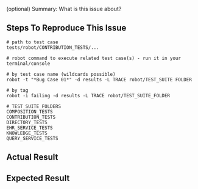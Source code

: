 (optional) Summary: What is this issue about?

## Steps To Reproduce This Issue

```
# path to test case
tests/robot/CONTRIBUTION_TESTS/...
```

```
# robot command to execute related test case(s) - run it in your terminal/console

# by test case name (wildcards possible)
robot -t "*Bug Case 01*" -d results -L TRACE robot/TEST_SUITE FOLDER

# by tag
robot -i failing -d results -L TRACE robot/TEST_SUITE_FOLDER

# TEST SUITE FOLDERS
COMPOSITION_TESTS
CONTRIBUTION_TESTS
DIRECTORY_TESTS
EHR_SERVICE_TESTS
KNOWLEDGE_TESTS
QUERY_SERVICE_TESTS
```

## Actual Result


## Expected Result
